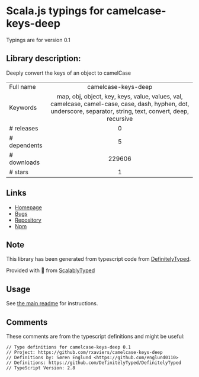 
# Scala.js typings for camelcase-keys-deep

Typings are for version 0.1

## Library description:
Deeply convert the keys of an object to camelCase

|                    |                 |
| ------------------ | :-------------: |
| Full name          | camelcase-keys-deep |
| Keywords           | map, obj, object, key, keys, value, values, val, camelcase, camel-case, case, dash, hyphen, dot, underscore, separator, string, text, convert, deep, recursive |
| # releases         | 0 |
| # dependents       | 5 |
| # downloads        | 229606 |
| # stars            | 1 |

## Links
- [Homepage](https://github.com/rxaviers/camelcase-keys-deep#readme)
- [Bugs](https://github.com/rxaviers/camelcase-keys-deep/issues)
- [Repository](https://github.com/rxaviers/camelcase-keys-deep)
- [Npm](https://www.npmjs.com/package/camelcase-keys-deep)
    


## Note
This library has been generated from typescript code from [DefinitelyTyped](https://definitelytyped.org).

Provided with :purple_heart: from [ScalablyTyped](https://github.com/oyvindberg/ScalablyTyped)

## Usage
See [the main readme](../../readme.md) for instructions.

## Comments

These comments are from the typescript definitions and might be useful:
```
// Type definitions for camelcase-keys-deep 0.1
// Project: https://github.com/rxaviers/camelcase-keys-deep
// Definitions by: Søren Englund <https://github.com/englund0110>
// Definitions: https://github.com/DefinitelyTyped/DefinitelyTyped
// TypeScript Version: 2.8

```


